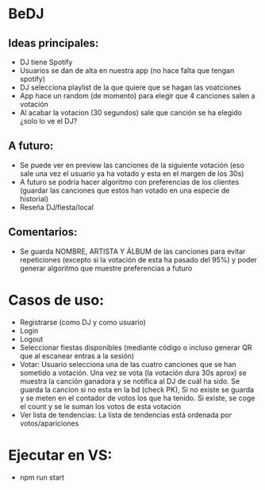 # BeDJ

## Ideas principales:
- DJ tiene Spotify
- Usuarios se dan de alta en nuestra app (no hace falta que tengan spotify)
- DJ selecciona playlist de la que quiere que se hagan las voatciones
- App hace un random (de momento) para elegir que 4 canciones salen a votación
- Al acabar la votacion (30 segundos) sale que canción se ha elegido ¿solo lo ve el DJ?


## A futuro:
- Se puede ver en preview las canciones de la siguiente votación (eso sale una vez el usuario ya ha votado y esta en el margen de los 30s)
- A futuro se podría hacer algoritmo con preferencias de los clientes (guardar las canciones que estos han votado en una especie de historial)
- Reseña DJ/fiesta/local

## Comentarios:
- Se guarda NOMBRE, ARTISTA Y ÁLBUM de las canciones para evitar repeticiones (excepto si la votación de esta ha pasado del 95%) y poder generar algoritmo que muestre preferencias a futuro


# Casos de uso:
- Registrarse (como DJ y como usuario)
- Login
- Logout
- Seleccionar fiestas disponibles (mediante código o incluso generar QR que al escanear entras a la sesión)
- Votar: Usuario selecciona una de las cuatro canciones que se han sometido a votación. Una vez se vota (la votación dura 30s aprox) se muestra la canción ganadora y se notifica al DJ de cuál ha sido. Se guarda la cancion si no esta en la bd (check PK), Si no existe se guarda y se meten en el contador de votos los que ha tenido. Si existe, se coge el count y se le suman los votos de esta votación
- Ver lista de tendencias: La lista de tendencias está ordenada por votos/apariciones


# Ejecutar en VS:
- npm run start